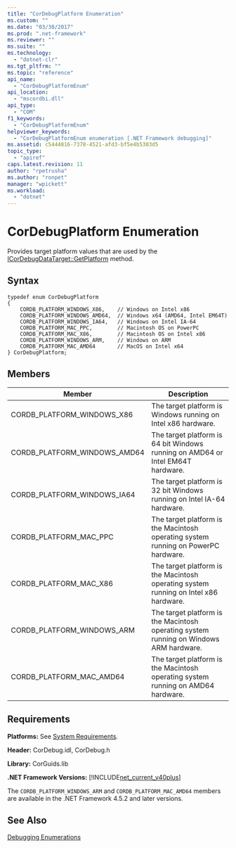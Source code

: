 ```yaml
---
title: "CorDebugPlatform Enumeration"
ms.custom: ""
ms.date: "03/30/2017"
ms.prod: ".net-framework"
ms.reviewer: ""
ms.suite: ""
ms.technology: 
  - "dotnet-clr"
ms.tgt_pltfrm: ""
ms.topic: "reference"
api_name: 
  - "CorDebugPlatformEnum"
api_location: 
  - "mscordbi.dll"
api_type: 
  - "COM"
f1_keywords: 
  - "CorDebugPlatformEnum"
helpviewer_keywords: 
  - "CorDebugPlatformEnum enumeration [.NET Framework debugging]"
ms.assetid: c5444816-7378-4521-afd3-bf5e4b5303d5
topic_type: 
  - "apiref"
caps.latest.revision: 11
author: "rpetrusha"
ms.author: "ronpet"
manager: "wpickett"
ms.workload: 
  - "dotnet"
---
```

# CorDebugPlatform Enumeration
Provides target platform values that are used by the [ICorDebugDataTarget::GetPlatform](../../../../docs/framework/unmanaged-api/debugging/icordebugdatatarget-getplatform-method.md) method.  
  
## Syntax  
  
```  
typedef enum CorDebugPlatform  
{  
    CORDB_PLATFORM_WINDOWS_X86,    // Windows on Intel x86  
    CORDB_PLATFORM_WINDOWS_AMD64,  // Windows x64 (AMD64, Intel EM64T)  
    CORDB_PLATFORM_WINDOWS_IA64,   // Windows on Intel IA-64  
    CORDB_PLATFORM_MAC_PPC,        // Macintosh OS on PowerPC  
    CORDB_PLATFORM_MAC_X86,        // Macintosh OS on Intel x86  
    CORDB_PLATFORM_WINDOWS_ARM,    // Windows on ARM  
    CORDB_PLATFORM_MAC_AMD64       // MacOS on Intel x64  
} CorDebugPlatform;  
```  
  
## Members  
  
|Member|Description|  
|------------|-----------------|  
|CORDB_PLATFORM_WINDOWS_X86|The target platform is Windows running on Intel x86 hardware.|  
|CORDB_PLATFORM_WINDOWS_AMD64|The target platform is 64 bit Windows running on AMD64 or Intel EM64T hardware.|  
|CORDB_PLATFORM_WINDOWS_IA64|The target platform is 32 bit Windows running on Intel IA-64 hardware.|  
|CORDB_PLATFORM_MAC_PPC|The target platform is the Macintosh operating system running on PowerPC hardware.|  
|CORDB_PLATFORM_MAC_X86|The target platform is the Macintosh operating system running on Intel x86 hardware.|  
|CORDB_PLATFORM_WINDOWS_ARM|The target platform is the Macintosh operating system running on Windows ARM hardware.|  
|CORDB_PLATFORM_MAC_AMD64|The target platform is the Macintosh operating system running on AMD64 hardware.|  
  
## Requirements  
 **Platforms:** See [System Requirements](../../../../docs/framework/get-started/system-requirements.md).  
  
 **Header:** CorDebug.idl, CorDebug.h  
  
 **Library:** CorGuids.lib  
  
 **.NET Framework Versions:** [!INCLUDE[net_current_v40plus](../../../../includes/net-current-v40plus-md.md)]  
  
 The `CORDB_PLATFORM_WINDOWS_ARM` and `CORDB_PLATFORM_MAC_AMD64` members are available in the .NET Framework 4.5.2 and later versions.  
  
## See Also  
 [Debugging Enumerations](../../../../docs/framework/unmanaged-api/debugging/debugging-enumerations.md)

